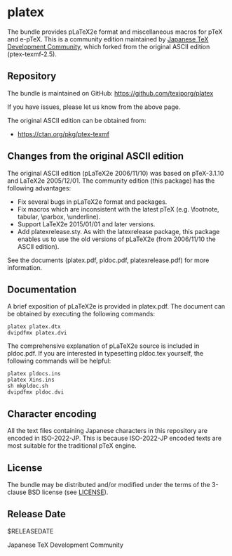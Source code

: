# platex

The bundle provides pLaTeX2e format and miscellaneous macros
for pTeX and e-pTeX.
This is a community edition maintained by
[Japanese TeX Development Community](http://texjp.org),
which forked from the original ASCII edition (ptex-texmf-2.5).

## Repository

The bundle is maintained on GitHub:
https://github.com/texjporg/platex

If you have issues, please let us know from the above page.

The original ASCII edition can be obtained from:

- https://ctan.org/pkg/ptex-texmf

## Changes from the original ASCII edition

The original ASCII edition (pLaTeX2e 2006/11/10) was based on
pTeX-3.1.10 and LaTeX2e 2005/12/01.
The community edition (this package) has the following advantages:

- Fix several bugs in pLaTeX2e format and packages.
- Fix macros which are inconsistent with the latest pTeX
  (e.g. \footnote, tabular, \parbox, \underline).
- Support LaTeX2e 2015/01/01 and later versions.
- Add platexrelease.sty. As with the latexrelease package, this
  package enables us to use the old versions of pLaTeX2e (from
  2006/11/10 the ASCII edition).

See the documents (platex.pdf, pldoc.pdf, platexrelease.pdf)
for more information.

## Documentation

A brief exposition of pLaTeX2e is provided in platex.pdf.
The document can be obtained by executing the following commands:

    platex platex.dtx
    dvipdfmx platex.dvi

The comprehensive explanation of pLaTeX2e source is included in
pldoc.pdf. If you are interested in typesetting pldoc.tex yourself,
the following commands will be helpful:

    platex pldocs.ins
    platex Xins.ins
    sh mkpldoc.sh
    dvipdfmx pldoc.dvi

## Character encoding

All the text files containing Japanese characters in this repository
are encoded in ISO-2022-JP. This is because ISO-2022-JP encoded
texts are most suitable for the traditional pTeX engine.

## License

The bundle may be distributed and/or modified under the terms of
the 3-clause BSD license (see [LICENSE](./LICENSE)).

## Release Date

$RELEASEDATE

Japanese TeX Development Community
